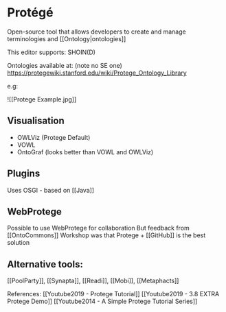 # Protégé
Open-source tool that allows developers to create and manage terminologies and [[Ontology|ontologies]]

This editor supports: SHOIN(D)

Ontologies available at: (note no SE one)				https://protegewiki.stanford.edu/wiki/Protege_Ontology_Library

e.g:

![[Protege Example.jpg]]



## Visualisation
 - OWLViz (Protege Default)
 - VOWL
 - OntoGraf (looks better than VOWL and OWLViz)


## Plugins
Uses OSGI - based on [[Java]]


## WebProtege
Possible to use WebProtege for collaboration
But feedback from [[OntoCommons]] Workshop was that Protege + [[GitHub]] is the best solution


## Alternative tools:
[[PoolParty]], [[Synapta]], [[Readi]], [[Mobi]], [[Metaphacts]]


References:
[[Youtube2019 - Protege Tutorial]]
[[Youtube2019 - 3.8 EXTRA Protege Demo]]
[[Youtube2014 - A Simple Protege Tutorial Series]]
